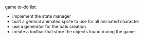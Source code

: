 game to-do list:
- implement the state manager
- built a general animated sprite to use for all animated character
- use a generator for the bats creation
- create a toolbar that store the objects found during the game
